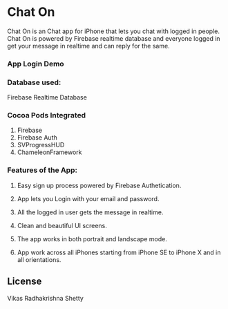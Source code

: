 # Chat On
Chat On is an Chat app for iPhone that lets you chat with logged in people. Chat On is powered by Firebase realtime database and everyone logged in get your message in realtime and can reply for the same.  

### App Login Demo 




### Database used:

Firebase Realtime Database

### Cocoa Pods Integrated

1) Firebase
2) Firebase Auth
3) SVProgressHUD
4) ChameleonFramework

### Features of the App:


1) Easy sign up process powered by Firebase Authetication. 

2) App lets you Login with your email and password. 

3) All the logged in user gets the message in realtime.  

4) Clean and beautiful UI screens.

5) The app works in both portrait and landscape mode. 

6) App work across all iPhones starting from iPhone SE to iPhone X and in all orientations. 


## License

Vikas Radhakrishna Shetty
